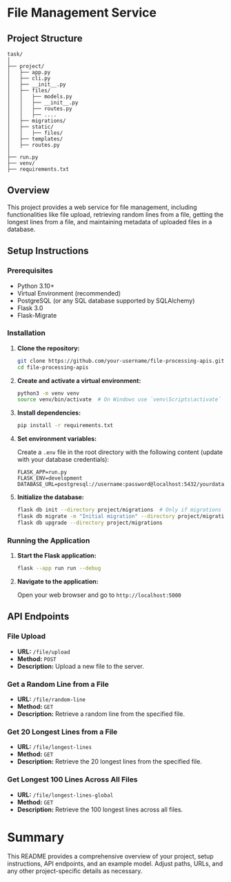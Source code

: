 # File Management Service

## Project Structure

```
task/
│
├── project/
│   ├── app.py
│   ├── cli.py
│   ├── __init__.py
│   ├── files/
│   │   ├── models.py
│   │   ├── __init__.py
│   │   ├── routes.py
│   │   ├── ....
│   ├── migrations/
│   ├── static/
│   │   ├── files/
│   ├── templates/
│   ├── routes.py
│
├── run.py
├── venv/
├── requirements.txt
```

## Overview

This project provides a web service for file management, including functionalities like file upload, retrieving random lines from a file, getting the longest lines from a file, and maintaining metadata of uploaded files in a database.

## Setup Instructions

### Prerequisites

- Python 3.10+
- Virtual Environment (recommended)
- PostgreSQL (or any SQL database supported by SQLAlchemy)
- Flask 3.0
- Flask-Migrate

### Installation

1. **Clone the repository:**

   ```sh
   git clone https://github.com/your-username/file-processing-apis.git
   cd file-processing-apis
   ```

2. **Create and activate a virtual environment:**

   ```sh
   python3 -m venv venv
   source venv/bin/activate  # On Windows use `venv\Scripts\activate`
   ```

3. **Install dependencies:**

   ```sh
   pip install -r requirements.txt
   ```

4. **Set environment variables:**

   Create a `.env` file in the root directory with the following content (update with your database credentials):

   ```env
   FLASK_APP=run.py
   FLASK_ENV=development
   DATABASE_URL=postgresql://username:password@localhost:5432/yourdatabase
   ```

5. **Initialize the database:**

   ```sh
   flask db init --directory project/migrations  # Only if migrations directory is not initialized
   flask db migrate -m "Initial migration" --directory project/migrations
   flask db upgrade --directory project/migrations
   ```

### Running the Application

1. **Start the Flask application:**

   ```sh
   flask --app run run --debug
   ```

2. **Navigate to the application:**

   Open your web browser and go to `http://localhost:5000`

## API Endpoints

### File Upload

- **URL:** `/file/upload`
- **Method:** `POST`
- **Description:** Upload a new file to the server.

### Get a Random Line from a File

- **URL:** `/file/random-line`
- **Method:** `GET`
- **Description:** Retrieve a random line from the specified file.

### Get 20 Longest Lines from a File

- **URL:** `/file/longest-lines`
- **Method:** `GET`
- **Description:** Retrieve the 20 longest lines from the specified file.

### Get Longest 100 Lines Across All Files

- **URL:** `/file/longest-lines-global`
- **Method:** `GET`
- **Description:** Retrieve the 100 longest lines across all files.


# Summary

This README provides a comprehensive overview of your project, setup instructions, API endpoints, and an example model. Adjust paths, URLs, and any other project-specific details as necessary.